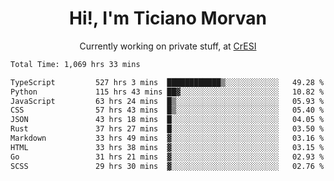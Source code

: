 <h1 align="center">Hi!, I'm Ticiano Morvan</h1>
<p align="center">Currently working on private stuff, at <a href="https://cresi.com.ar" target="_blank">CrESI</a></p>

<!--START_SECTION:waka-->

```txt
Total Time: 1,069 hrs 33 mins

TypeScript         527 hrs 3 mins  ████████████▒░░░░░░░░░░░░   49.28 %
Python             115 hrs 43 mins ██▓░░░░░░░░░░░░░░░░░░░░░░   10.82 %
JavaScript         63 hrs 24 mins  █▒░░░░░░░░░░░░░░░░░░░░░░░   05.93 %
CSS                57 hrs 43 mins  █▒░░░░░░░░░░░░░░░░░░░░░░░   05.40 %
JSON               43 hrs 18 mins  █░░░░░░░░░░░░░░░░░░░░░░░░   04.05 %
Rust               37 hrs 27 mins  █░░░░░░░░░░░░░░░░░░░░░░░░   03.50 %
Markdown           33 hrs 49 mins  ▓░░░░░░░░░░░░░░░░░░░░░░░░   03.16 %
HTML               33 hrs 38 mins  ▓░░░░░░░░░░░░░░░░░░░░░░░░   03.15 %
Go                 31 hrs 21 mins  ▓░░░░░░░░░░░░░░░░░░░░░░░░   02.93 %
SCSS               29 hrs 30 mins  ▓░░░░░░░░░░░░░░░░░░░░░░░░   02.76 %
```

<!--END_SECTION:waka-->
